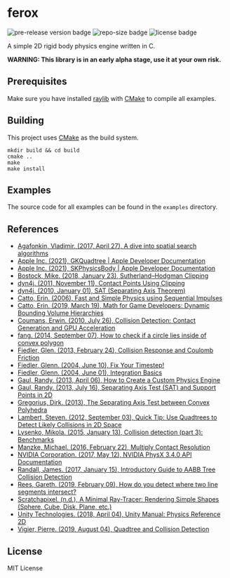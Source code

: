 # ferox

![pre-release version badge](https://img.shields.io/github/v/release/c-krit/ferox?include_prereleases)
![repo-size badge](https://img.shields.io/github/repo-size/c-krit/ferox)
![license badge](https://img.shields.io/github/license/c-krit/ferox)

A simple 2D rigid body physics engine written in C.

**WARNING: This library is in an early alpha stage, use it at your own risk.**

## Prerequisites

Make sure you have installed [raylib](https://github.com/raysan5/raylib) with [CMake](https://cmake.org/) to compile all examples.

## Building

This project uses [CMake](https://cmake.org/) as the build system.

```console
mkdir build && cd build
cmake ..
make
make install
```

## Examples

The source code for all examples can be found in the `examples` directory.

## References

- [Agafonkin, Vladimir. (2017, April 27), A dive into spatial search algorithms](https://blog.mapbox.com/a-dive-into-spatial-search-algorithms-ebd0c5e39d2a)
- [Apple Inc. (2021), GKQuadtree | Apple Developer Documentation](https://developer.apple.com/documentation/gameplaykit/gkquadtree)
- [Apple Inc. (2021), SKPhysicsBody | Apple Developer Documentation](https://developer.apple.com/documentation/spritekit/skphysicsbody)
- [Bostock, Mike. (2018, January 23), Sutherland–Hodgman Clipping](https://observablehq.com/@mbostock/sutherland-hodgman-clipping)
- [dyn4j. (2011, November 11), Contact Points Using Clipping](http://www.dyn4j.org/2011/11/contact-points-using-clipping)
- [dyn4j. (2010, January 01), SAT (Separating Axis Theorem)](http://dyn4j.org/2010/01/sat)
- [Catto, Erin. (2006), Fast and Simple Physics using Sequential Impulses](https://box2d.org/files/ErinCatto_SequentialImpulses_GDC2006.pdf)
- [Catto, Erin. (2019, March 19), Math for Game Developers: Dynamic Bounding Volume Hierarchies](https://ubm-twvideo01.s3.amazonaws.com/o1/vault/gdc2019/presentations/Catto_Erin_MathForGame.pdf)
- [Coumans, Erwin. (2010, July 26), Collision Detection: Contact Generation and GPU Acceleration](https://sgvr.kaist.ac.kr/~sungeui/Collision_tutorial/Erwin.pdf)
- [fang. (2014, September 07), How to check if a circle lies inside of convex polygon](https://stackoverflow.com/questions/25701346/how-to-check-if-a-circle-lies-inside-of-convex-polygon)
- [Fiedler, Glen. (2013, February 24), Collision Response and Coulomb Friction](https://gafferongames.com/post/collision_response_and_coulomb_friction/)
- [Fiedler, Glenn. (2004, June 10), Fix Your Timestep!](https://gafferongames.com/post/fix_your_timestep)
- [Fiedler, Glenn. (2004, June 01), Integration Basics](https://gafferongames.com/post/integration_basics)
- [Gaul, Randy. (2013, April 06), How to Create a Custom Physics Engine](https://gamedevelopment.tutsplus.com/series/how-to-create-a-custom-physics-engine--gamedev-12715)
- [Gaul, Randy. (2013, July 16), Separating Axis Test (SAT) and Support Points in 2D](http://www.randygaul.net/wp-content/uploads/2013/07/SATandSupportPoints.pdf)
- [Gregorius, Dirk. (2013), The Separating Axis Test between Convex Polyhedra](https://code.google.com/archive/p/box2d/downloads)
- [Lambert, Steven. (2012, September 03), Quick Tip: Use Quadtrees to Detect Likely Collisions in 2D Space](https://gamedevelopment.tutsplus.com/tutorials/quick-tip-use-quadtrees-to-detect-likely-collisions-in-2d-space--gamedev-374)
- [Lysenko, Mikola. (2015, January 13), Collision detection (part 3): Benchmarks](https://0fps.net/2015/01/23/collision-detection-part-3-benchmarks)
- [Manzke, Michael. (2016, February 22), Multiply Contact Resolution](https://www.scss.tcd.ie/~manzkem/CS7057/cs7057-1516-10-MultipleContacts-mm.pdf)
- [NVIDIA Corporation. (2017, May 12), NVIDIA PhysX 3.4.0 API Documentation](https://docs.nvidia.com/gameworks/content/gameworkslibrary/physx/guide/Manual/Index.html)
- [Randall, James. (2017, January 15), Introductory Guide to AABB Tree Collision Detection](https://www.azurefromthetrenches.com/introductory-guide-to-aabb-tree-collision-detection)
- [Rees, Gareth. (2019, February 09), How do you detect where two line segments intersect?](https://stackoverflow.com/a/565282)
- [Scratchapixel. (n.d.), A Minimal Ray-Tracer: Rendering Simple Shapes (Sphere, Cube, Disk, Plane, etc.)](https://www.scratchapixel.com/lessons/3d-basic-rendering/minimal-ray-tracer-rendering-simple-shapes/ray-sphere-intersection)
- [Unity Technologies. (2018, April 04), Unity Manual: Physics Reference 2D](https://docs.unity3d.com/Manual/Physics2DReference.html)
- [Vigier, Pierre. (2019, August 04), Quadtree and Collision Detection](https://pvigier.github.io/2019/08/04/quadtree-collision-detection.html)

## License

MIT License